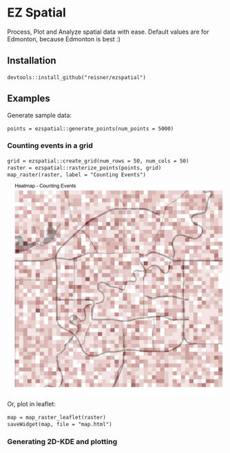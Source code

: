 # EZ Spatial

Process, Plot and Analyze spatial data with ease. Default values are for Edmonton, because Edmonton is best :)

## Installation

```
devtools::install_github("reisner/ezspatial")
```

## Examples

Generate sample data:

```
points = ezspatial::generate_points(num_points = 5000)
```

### Counting events in a grid

```
grid = ezspatial::create_grid(num_rows = 50, num_cols = 50)
raster = ezspatial::rasterize_points(points, grid)
map_raster(raster, label = "Counting Events")
```

![Grid Counts](/image/gridcounts.png) <!-- .element height="50%" width="50%" -->

Or, plot in leaflet:

```
map = map_raster_leaflet(raster)
saveWidget(map, file = "map.html")
```

### Generating 2D-KDE and plotting

```

```
